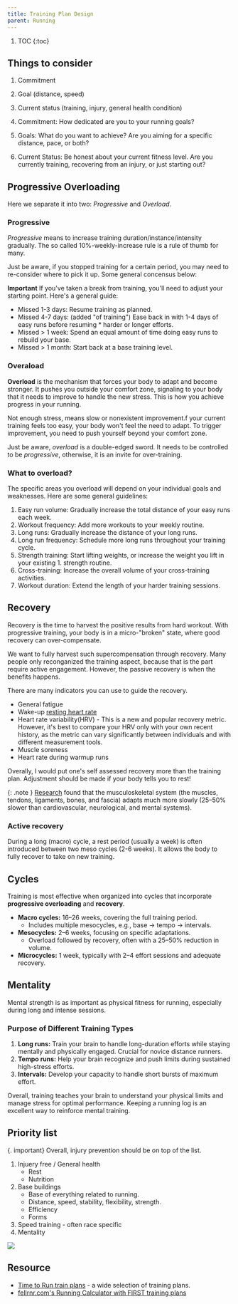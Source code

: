 ```yaml
---
title: Training Plan Design
parent: Running
---
```


1. TOC
{:toc}

## Things to consider

1. Commitment
1. Goal (distance, speed)
1. Current status (training, injury, general health condition)

1. Commitment: How dedicated are you to your running goals?
1. Goals: What do you want to achieve? Are you aiming for a specific distance, pace, or both?
1. Current Status: Be honest about your current fitness level. Are you currently training, recovering from an injury, or just starting out?

## Progressive Overloading

Here we separate it into two: *Progressive* and *Overload*.

### Progressive

*Progressive* means to increase training duration/instance/intensity gradually. The so called 10%-weekly-increase rule is a rule of thumb for many.

Just be aware, if you stopped training for a certain period, you may need to re-consider where to pick it up. Some general concensus below:

**Important** If you've taken a break from training, you'll need to adjust your starting point. Here's a general guide:

* Missed 1-3 days: Resume training as planned.
* Missed 4-7 days: (added "of training") Ease back in with 1-4 days of easy runs before resuming * harder or longer efforts.
* Missed > 1 week: Spend an equal amount of time doing easy runs to rebuild your base.
* Missed > 1 month: Start back at a base training level.

### Overaload

**Overload** is the mechanism that forces your body to adapt and become stronger. It pushes you outside your comfort zone, signaling to your body that it needs to improve to handle the new stress. This is how you achieve progress in your running.

Not enough stress, means slow or nonexistent improvement.f your current training feels too easy, your body won't feel the need to adapt. To trigger improvement, you need to push yourself beyond your comfort zone.

Just be aware, *overload* is a double-edged sword. It needs to be controlled to be *progressive*, otherwise, it is an invite for over-training.

### What to overload?

The specific areas you overload will depend on your individual goals and weaknesses. Here are some general guidelines:

1. Easy run volume: Gradually increase the total distance of your easy runs each week.
1. Workout frequency: Add more workouts to your weekly routine.
1. Long runs: Gradually increase the distance of your long runs.
1. Long run frequency: Schedule more long runs throughout your training cycle.
1. Strength training: Start lifting weights, or increase the weight you lift in your existing 1. strength routine.
1. Cross-training: Increase the overall volume of your cross-training activities.
1. Workout duration: Extend the length of your harder training sessions.

## Recovery

Recovery is the time to harvest the positive results from hard workout. With progressive training, your body is in a micro-"broken" state, where good recovery can over-compensate.

We want to fully harvest such supercompensation through recovery. Many people only reconganized the training aspect, because that is the part require active engagement. However, the passive recovery is when the benefits happens.

There are many indicators you can use to guide the recovery.

* General fatigue
* Wake-up [resting heart rate](../heart_rate/#resting-heart-rate)
* Heart rate variability(HRV) - This is a new and popular recovery metric. However, it's best to compare your HRV only with your own recent history, as the metric can vary significantly between individuals and with different measurement tools.
* Muscle soreness
* Heart rate during warmup runs

Overally, I would put one's self assessed recovery more than the training plan. Adjustment should be made if your body tells you to rest!

{: .note }
[Research](https://www.mcmillanrunning.com/the-most-important-training-lesson/) found that the musculoskeletal system (the muscles, tendons, ligaments, bones, and fascia) adapts much more slowly (25–50% slower than cardiovascular, neurological, and mental systems).

### Active recovery

During a long (macro) cycle, a rest period (usually a week) is often introduced between two meso cycles (2-6 weeks). It allows the body to fully recover to take on new training.

## Cycles

Training is most effective when organized into cycles that incorporate **progressive overloading** and **recovery**.

* **Macro cycles:** 16–26 weeks, covering the full training period.
  * Includes multiple mesocycles, e.g., base → tempo → intervals.
* **Mesocycles:** 2–6 weeks, focusing on specific adaptations.
  * Overload followed by recovery, often with a 25–50% reduction in volume.
* **Microcycles:** 1 week, typically with 2–4 effort sessions and adequate recovery.

## Mentality

Mental strength is as important as physical fitness for running, especially during long and intense sessions.

### Purpose of Different Training Types

1. **Long runs:** Train your brain to handle long-duration efforts while staying mentally and physically engaged. Crucial for novice distance runners.
1. **Tempo runs:** Help your brain recognize and push limits during sustained high-stress efforts.
1. **Intervals:** Develop your capacity to handle short bursts of maximum effort.

Overall, training teaches your brain to understand your physical limits and manage stress for optimal performance. Keeping a running log is an excellent way to reinforce mental training.

## Priority list

{. important}
Overall, injury prevention should be on top of the list.

1. Injuery free / General health
    * Rest
    * Nutrition
1. Base buildings
    * Base of everything related to running.
    * Distance, speed, stability, flexibility, strength.
    * Efficiency
    * Forms
1. Speed training - often race specific
1. Mentality

<img src="https://docs.google.com/drawings/d/e/2PACX-1vQu7oJ4mgo_vTfl25uydfEplGj54e5PIvKvClfXcm3vFmIC1yrUTmnyLQeeALX02_fUU7WgQe1YgO96/pub?w=960&amp;h=720">

## Resource

* [Time to Run train plans](https://www.codyhoover.com/time-to-run/) - a wide selection of training plans.
* [fellrnr.com's Running Calculator with FIRST training plans](https://fellrnr.com/wiki/Running_Calculator)
